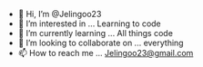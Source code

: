 - 👋 Hi, I’m @Jelingoo23
- 👀 I’m interested in ... Learning to code
- 🌱 I’m currently learning ... All things code
- 💞️ I’m looking to collaborate on ... everything
- 📫 How to reach me ... Jelingoo23@gmail.com

<!---
Jelingoo23/Jelingoo23 is a ✨ special ✨ repository because its `README.md` (this file) appears on your GitHub profile.
You can click the Preview link to take a look at your changes.
--->
